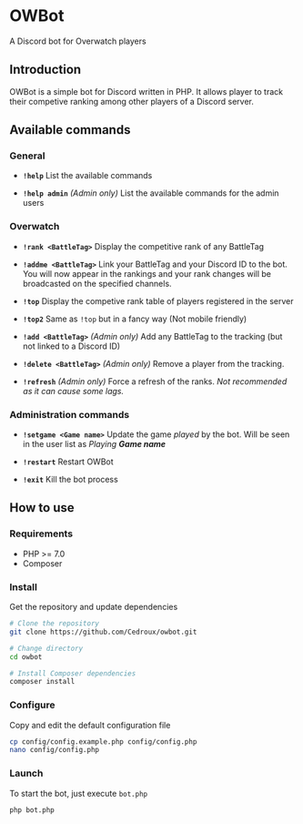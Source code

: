 # OWBot
A Discord bot for Overwatch players

## Introduction
OWBot is a simple bot for Discord written in PHP. It allows player to track their competive ranking among other players of a Discord server.


## Available commands

### General

* **`!help`**
    List the available commands

* **`!help admin`** _(Admin only)_
    List the available commands for the admin users

### Overwatch

* **`!rank <BattleTag>`**
    Display the competitive rank of any BattleTag

* **`!addme <BattleTag>`**
    Link your BattleTag and your Discord ID to the bot. You will now appear in the rankings and your rank changes will be broadcasted on the specified channels.

* **`!top`**
    Display the competive rank table of players registered in the server

* **`!top2`**
    Same as `!top` but in a fancy way (Not mobile friendly)

* **`!add <BattleTag>`** _(Admin only)_
    Add any BattleTag to the tracking (but not linked to a Discord ID)

* **`!delete <BattleTag>`** _(Admin only)_
    Remove a player from the tracking.

* **`!refresh`** _(Admin only)_
    Force a refresh of the ranks. *Not recommended as it can cause some lags.*

### Administration commands

* **`!setgame <Game name>`**
    Update the game *played* by the bot. Will be seen in the user list as *Playing **Game name***

* **`!restart`**
    Restart OWBot

* **`!exit`**
    Kill the bot process


## How to use
### Requirements
* PHP >= 7.0
* Composer

### Install
Get the repository and update dependencies
```bash
# Clone the repository
git clone https://github.com/Cedroux/owbot.git

# Change directory
cd owbot

# Install Composer dependencies
composer install
```

### Configure

Copy and edit the default configuration file
```bash
cp config/config.example.php config/config.php
nano config/config.php
```

### Launch
To start the bot, just execute `bot.php`
```bash
php bot.php
```
